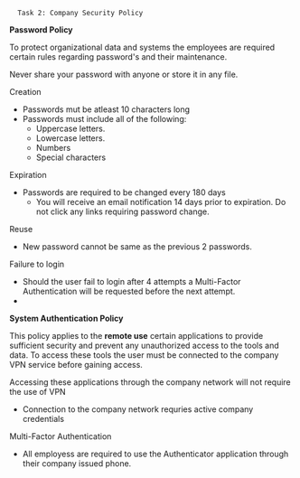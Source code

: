       Task 2: Company Security Policy

**Password Policy**

To protect organizational data and systems the employees are required certain rules regarding password's and their maintenance.

Never share your password with anyone or store it in any file.

Creation
  * Passwords mut be atleast 10 characters long
  * Passwords must include all of the following:
    * Uppercase letters.
    * Lowercase letters.
    * Numbers
    * Special characters

Expiration
  * Passwords are required to be changed every 180 days
    * You will receive an email notification 14 days prior to expiration. Do not click any links requiring password change.
  
Reuse
  * New password cannot be same as the previous 2 passwords.

Failure to login
  * Should the user fail to login after 4 attempts a Multi-Factor Authentication will be requested before the next attempt.
  * 


**System Authentication Policy**

This policy applies to the **remote use** certain applications to provide sufficient security and prevent any unauthorized access to the tools and data.
To access these tools the user must be connected to the company VPN service before gaining access.


Accessing these applications through the company network will not require the use of VPN
  * Connection to the company network requries active company credentials

Multi-Factor Authentication
  * All employess are required to use the Authenticator application through their company issued phone.

  

